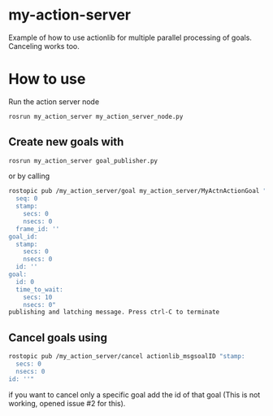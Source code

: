 # my-action-server

Example of how to use actionlib for multiple parallel processing of goals. Canceling works too.

# How to use

Run the action server node

```bash
rosrun my_action_server my_action_server_node.py
```

## Create new goals with 

```bash
rosrun my_action_server goal_publisher.py
```

or by calling 

```bash
rostopic pub /my_action_server/goal my_action_server/MyActnActionGoal "header:
  seq: 0
  stamp:
    secs: 0
    nsecs: 0
  frame_id: ''
goal_id:
  stamp:
    secs: 0
    nsecs: 0
  id: ''
goal:
  id: 0
  time_to_wait:
    secs: 10
    nsecs: 0" 
publishing and latching message. Press ctrl-C to terminate
```

## Cancel goals using

```bash
rostopic pub /my_action_server/cancel actionlib_msgsoalID "stamp:
  secs: 0
  nsecs: 0
id: ''" 
```

if you want to cancel only a specific goal add the id of that goal (This is not working, opened issue #2 for this).


